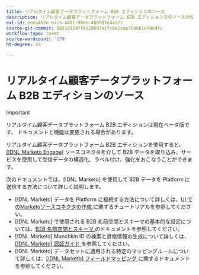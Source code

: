 ```yaml
---
title: リアルタイム顧客データプラットフォーム B2B エディションのソース
description: リアルタイム顧客データプラットフォーム B2B エディションでのソースの役割の概要です。
exl-id: eeea4b2e-67c5-4491-9b8e-4b8987e44777
source-git-commit: 0661d124ffe520697a1fc8e2cae7b0b61ef4edfc
workflow-type: tm+mt
source-wordcount: '179'
ht-degree: 4%

---
```


# リアルタイム顧客データプラットフォーム B2B エディションのソース

>[!IMPORTANT]
>
>リアルタイム顧客データプラットフォーム B2B エディションは現在ベータ版です。 ドキュメントと機能は変更される場合があります。

リアルタイム顧客データプラットフォーム B2B エディションを使用すると、[[!DNL Marketo Engage]](../../sources/connectors/adobe-applications/marketo/marketo.md) ソースコネクタを介して B2B データを取り込み、サービスを使用して受信データの構造化、ラベル付け、強化をおこなうことができます。

次のドキュメントでは、[!DNL Marketo] を使用して B2B データを Platform に送信する方法について詳しく説明します。

* [!DNL Marketo] データを Platform に接続する方法について詳しくは、[UI でのMarketoソースコネクタの作成 ](../../sources/tutorials/ui/create/adobe-applications/marketo.md) に関するチュートリアルを参照してください。
* [!DNL Marketo] で使用される B2B 名前空間とスキーマの基本的な設定については、[B2B 名前空間とスキーマ ](../../sources/connectors/adobe-applications/marketo/marketo-namespaces.md) のドキュメントを参照してください。
* [!DNL Marketo] Munchkin ID の検索と資格情報の生成について詳しくは、[[!DNL Marketo]  認証ガイド ](../../sources/connectors/adobe-applications/marketo/marketo-auth.md) を参照してください。
* [!DNL Marketo] データセットに適用される特定のマッピングルールについて詳しくは、[[!DNL Marketo]  フィールドマッピング ](../../sources/connectors/adobe-applications//mapping/marketo.md) に関するドキュメントを参照してください。
